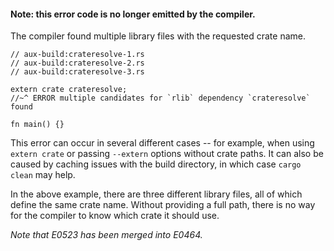 #### Note: this error code is no longer emitted by the compiler.

The compiler found multiple library files with the requested crate name.

```compile_fail
// aux-build:crateresolve-1.rs
// aux-build:crateresolve-2.rs
// aux-build:crateresolve-3.rs

extern crate crateresolve;
//~^ ERROR multiple candidates for `rlib` dependency `crateresolve` found

fn main() {}
```

This error can occur in several different cases -- for example, when using
`extern crate` or passing `--extern` options without crate paths. It can also be
caused by caching issues with the build directory, in which case `cargo clean`
may help.

In the above example, there are three different library files, all of which
define the same crate name. Without providing a full path, there is no way for
the compiler to know which crate it should use.

*Note that E0523 has been merged into E0464.*

